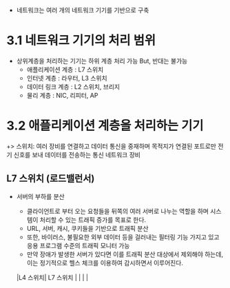 - 네트워크는 여러 개의 네트워크 기기를 기반으로 구축

# 3.1 네트워크 기기의 처리 범위
- 상위계층을 처리하는 기기는 하위 계층 처리 가능 But, 반대는 불가능
    - 애플리케이션 계층 : L7 스위치
    - 인터넷 계층 : 라우터, L3 스위치
    - 데이터 링크 계층 : L2 스위치, 브리지
    - 물리 계층 : NIC, 리피터, AP


# 3.2 애플리케이션 계층을 처리하는 기기
+> 스위치: 여러 장비를 연결하고 데이터 통신을 중재하며 목적지가 연결된 포트로만 전기 신호를 보내 데이터를 전송하는 통신 네트워크 장비

## L7 스위치 (로드밸런서)
- 서버의 부하를 분산
  - 클라이언트로 부터 오는 요청들을 뒤쪽의 여러 서버로 나누는 역할을 하며 시스템이 처리할 수 있는 트래픽 증가를 목표로 한다.
  - URL, 서버, 캐시, 쿠키들을 기반으로 트래픽 분산
  - 또한, 바이러스, 불필요한 외부 데이터 등을 걸러내는 필터링 기능 가지고 있고 응용 프로그램 수준의 트래픽 모니터 가능
  - 만약 장애가 발생한 서버가 있다면 이를 트래픽 분산 대상에서 제외해야 하는데, 이는 정기적으로 헬스 체크를 이용하여 감시하면서 이루어진다.
 
  |L4 스위치| L7 스위치 |
  |  |   |

